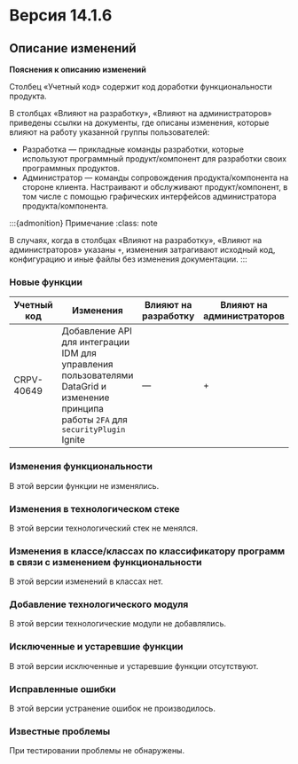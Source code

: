 # Версия 14.1.6

## Описание изменений

**Пояснения к описанию изменений**

Столбец «Учетный код» содержит код доработки функциональности продукта.

В столбцах «Влияют на разработку», «Влияют на администраторов» приведены ссылки на документы, где описаны изменения, которые влияют на работу указанной группы пользователей:

- Разработка — прикладные команды разработки, которые используют программный продукт/компонент для разработки своих программных продуктов. 
- Администратор — команды сопровождения продукта/компонента на стороне клиента. Настраивают и обслуживают продукт/компонент, в том числе с помощью графических интерфейсов администратора продукта/компонента.

:::{admonition} Примечание
:class: note

В случаях, когда в столбцах «Влияют на разработку», «Влияют на администраторов» указаны `+`, изменения затрагивают исходный код, конфигурацию и иные файлы без изменения документации.
:::

### Новые функции

| Учетный код | Изменения | Влияют на разработку | Влияют на администраторов |
|---|---|---|---|
| CRPV-40649 | Добавление API для интеграции IDM для управления пользователями DataGrid и изменение принципа работы `2FA` для `securityPlugin` Ignite | — | + |

### Изменения функциональности

В этой версии функции не изменялись.

### Изменения в технологическом стеке

В этой версии технологический стек не менялся.

### Изменения в классе/классах по классификатору программ в связи с изменением функциональности

В этой версии изменений в классах нет.

### Добавление технологического модуля

В этой версии технологические модули не добавлялись.

### Исключенные и устаревшие функции

В этой версии исключенные и устаревшие функции отсутствуют.

### Исправленные ошибки

В этой версии устранение ошибок не производилось.

### Известные проблемы

При тестировании проблемы не обнаружены.